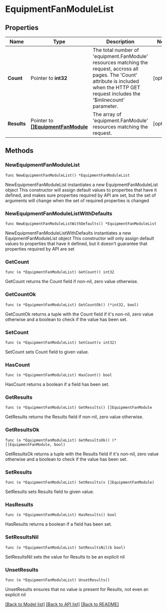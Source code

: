 # EquipmentFanModuleList

## Properties

Name | Type | Description | Notes
------------ | ------------- | ------------- | -------------
**Count** | Pointer to **int32** | The total number of &#39;equipment.FanModule&#39; resources matching the request, accross all pages. The &#39;Count&#39; attribute is included when the HTTP GET request includes the &#39;$inlinecount&#39; parameter. | [optional] 
**Results** | Pointer to [**[]EquipmentFanModule**](equipment.FanModule.md) | The array of &#39;equipment.FanModule&#39; resources matching the request. | [optional] 

## Methods

### NewEquipmentFanModuleList

`func NewEquipmentFanModuleList() *EquipmentFanModuleList`

NewEquipmentFanModuleList instantiates a new EquipmentFanModuleList object
This constructor will assign default values to properties that have it defined,
and makes sure properties required by API are set, but the set of arguments
will change when the set of required properties is changed

### NewEquipmentFanModuleListWithDefaults

`func NewEquipmentFanModuleListWithDefaults() *EquipmentFanModuleList`

NewEquipmentFanModuleListWithDefaults instantiates a new EquipmentFanModuleList object
This constructor will only assign default values to properties that have it defined,
but it doesn't guarantee that properties required by API are set

### GetCount

`func (o *EquipmentFanModuleList) GetCount() int32`

GetCount returns the Count field if non-nil, zero value otherwise.

### GetCountOk

`func (o *EquipmentFanModuleList) GetCountOk() (*int32, bool)`

GetCountOk returns a tuple with the Count field if it's non-nil, zero value otherwise
and a boolean to check if the value has been set.

### SetCount

`func (o *EquipmentFanModuleList) SetCount(v int32)`

SetCount sets Count field to given value.

### HasCount

`func (o *EquipmentFanModuleList) HasCount() bool`

HasCount returns a boolean if a field has been set.

### GetResults

`func (o *EquipmentFanModuleList) GetResults() []EquipmentFanModule`

GetResults returns the Results field if non-nil, zero value otherwise.

### GetResultsOk

`func (o *EquipmentFanModuleList) GetResultsOk() (*[]EquipmentFanModule, bool)`

GetResultsOk returns a tuple with the Results field if it's non-nil, zero value otherwise
and a boolean to check if the value has been set.

### SetResults

`func (o *EquipmentFanModuleList) SetResults(v []EquipmentFanModule)`

SetResults sets Results field to given value.

### HasResults

`func (o *EquipmentFanModuleList) HasResults() bool`

HasResults returns a boolean if a field has been set.

### SetResultsNil

`func (o *EquipmentFanModuleList) SetResultsNil(b bool)`

 SetResultsNil sets the value for Results to be an explicit nil

### UnsetResults
`func (o *EquipmentFanModuleList) UnsetResults()`

UnsetResults ensures that no value is present for Results, not even an explicit nil

[[Back to Model list]](../README.md#documentation-for-models) [[Back to API list]](../README.md#documentation-for-api-endpoints) [[Back to README]](../README.md)


